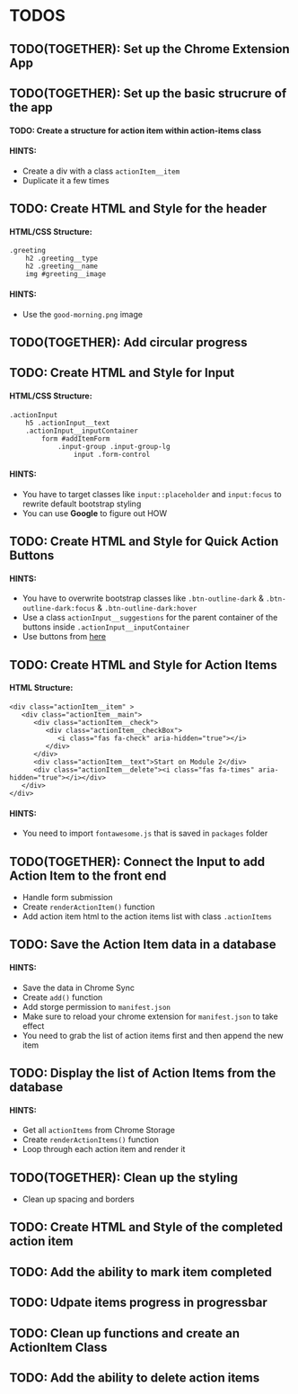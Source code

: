 # TODOS

## TODO(TOGETHER): Set up the Chrome Extension App

## TODO(TOGETHER): Set up the basic strucrure of the app

#### TODO: Create a structure for action item within action-items class

#### HINTS:

- Create a div with a class `actionItem__item` 
- Duplicate it a few times

## TODO: Create HTML and Style for the header

#### HTML/CSS Structure:

```
.greeting
    h2 .greeting__type
    h2 .greeting__name
    img #greeting__image
```

#### HINTS:
- Use the `good-morning.png` image

## TODO(TOGETHER): Add circular progress 

## TODO: Create HTML and Style for Input 

#### HTML/CSS Structure:

```
.actionInput
    h5 .actionInput__text
    .actionInput__inputContainer
        form #addItemForm
            .input-group .input-group-lg
                input .form-control

```

#### HINTS:
- You have to target classes like `input::placeholder` and `input:focus` to rewrite default bootstrap styling
- You can use **Google** to figure out HOW

## TODO: Create HTML and Style for Quick Action Buttons

#### HINTS:
- You have to overwrite bootstrap classes like `.btn-outline-dark` & `.btn-outline-dark:focus` & `.btn-outline-dark:hover` 
- Use a class `actionInput__suggestions` for the parent container of the buttons inside `.actionInput__inputContainer`
- Use buttons from [here](https://getbootstrap.com/docs/4.0/components/buttons/)

## TODO: Create HTML and Style for Action Items

#### HTML Structure:

```
<div class="actionItem__item" >
   <div class="actionItem__main">
      <div class="actionItem__check">
         <div class="actionItem__checkBox">
            <i class="fas fa-check" aria-hidden="true"></i>
         </div>
      </div>
      <div class="actionItem__text">Start on Module 2</div>
      <div class="actionItem__delete"><i class="fas fa-times" aria-hidden="true"></i></div>
   </div>
</div>
```

#### HINTS:
- You need to import `fontawesome.js` that is saved in `packages` folder

## TODO(TOGETHER): Connect the Input to add Action Item to the front end 
- Handle form submission
- Create `renderActionItem()` function
- Add action item html to the action items list with class `.actionItems`

## TODO: Save the Action Item data in a database

#### HINTS:
- Save the data in Chrome Sync
- Create `add()` function
- Add storge permission to `manifest.json`
- Make sure to reload your chrome extension for `manifest.json` to take effect
- You need to grab the list of action items first and then append the new item

## TODO: Display the list of Action Items from the database

#### HINTS:

- Get all `actionItems` from Chrome Storage
- Create `renderActionItems()` function
- Loop through each action item and render it

## TODO(TOGETHER): Clean up the styling

- Clean up spacing and borders

## TODO: Create HTML and Style of the completed action item

## TODO: Add the ability to mark item completed

## TODO: Udpate items progress in progressbar

## TODO: Clean up functions and create an ActionItem Class

## TODO: Add the ability to delete action items




